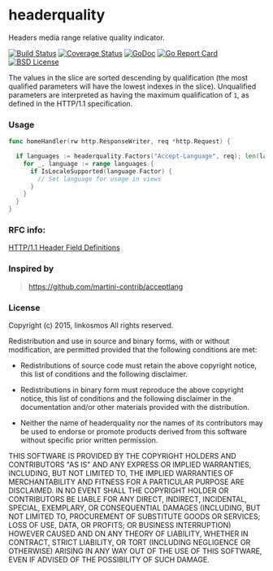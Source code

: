 # headerquality

Headers media range relative quality indicator.

[![Build Status](https://travis-ci.org/linkosmos/headerquality.svg?branch=master)](https://travis-ci.org/linkosmos/headerquality)
[![Coverage Status](https://coveralls.io/repos/github/linkosmos/headerquality/badge.svg?branch=master)](https://coveralls.io/github/linkosmos/headerquality?branch=master)
[![GoDoc](http://godoc.org/github.com/linkosmos/headerquality?status.svg)](http://godoc.org/github.com/linkosmos/headerquality)
[![Go Report Card](http://goreportcard.com/badge/linkosmos/headerquality)](http://goreportcard.com/report/linkosmos/headerquality)
[![BSD License](http://img.shields.io/badge/license-BSD-blue.svg)](http://opensource.org/licenses/BSD-3-Clause)

The values in the slice are sorted descending by qualification (the most qualified parameters will have the lowest indexes in the slice).
Unqualified parameters are interpreted as having the maximum qualification of `1`, as defined in the HTTP/1.1 specification.

### Usage

```go
func homeHandler(rw http.ResponseWriter, req *http.Request) {

  if languages := headerquality.Factors("Accept-Language", req); len(languages) > 0 {
    for _, language := range languages {
      if IsLocaleSupported(language.Factor) {
        // Set language for usage in views
      }
    }
  }
}
```

### RFC info:

[HTTP/1.1 Header Field Definitions](https://www.w3.org/Protocols/rfc2616/rfc2616-sec14.html)

### Inspired by

> https://github.com/martini-contrib/acceptlang

### License

Copyright (c) 2015, linkosmos
All rights reserved.

Redistribution and use in source and binary forms, with or without
modification, are permitted provided that the following conditions are met:

* Redistributions of source code must retain the above copyright notice, this
  list of conditions and the following disclaimer.

* Redistributions in binary form must reproduce the above copyright notice,
  this list of conditions and the following disclaimer in the documentation
  and/or other materials provided with the distribution.

* Neither the name of headerquality nor the names of its
  contributors may be used to endorse or promote products derived from
  this software without specific prior written permission.

THIS SOFTWARE IS PROVIDED BY THE COPYRIGHT HOLDERS AND CONTRIBUTORS "AS IS"
AND ANY EXPRESS OR IMPLIED WARRANTIES, INCLUDING, BUT NOT LIMITED TO, THE
IMPLIED WARRANTIES OF MERCHANTABILITY AND FITNESS FOR A PARTICULAR PURPOSE ARE
DISCLAIMED. IN NO EVENT SHALL THE COPYRIGHT HOLDER OR CONTRIBUTORS BE LIABLE
FOR ANY DIRECT, INDIRECT, INCIDENTAL, SPECIAL, EXEMPLARY, OR CONSEQUENTIAL
DAMAGES (INCLUDING, BUT NOT LIMITED TO, PROCUREMENT OF SUBSTITUTE GOODS OR
SERVICES; LOSS OF USE, DATA, OR PROFITS; OR BUSINESS INTERRUPTION) HOWEVER
CAUSED AND ON ANY THEORY OF LIABILITY, WHETHER IN CONTRACT, STRICT LIABILITY,
OR TORT (INCLUDING NEGLIGENCE OR OTHERWISE) ARISING IN ANY WAY OUT OF THE USE
OF THIS SOFTWARE, EVEN IF ADVISED OF THE POSSIBILITY OF SUCH DAMAGE.
